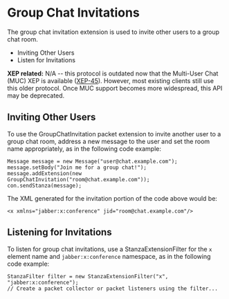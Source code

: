 Group Chat Invitations
======================

The group chat invitation extension is used to invite other users to a
group chat room.

  * Inviting Other Users
  * Listen for Invitations

**XEP related:** N/A -- this protocol is outdated now that the Multi-User Chat (MUC) XEP is available ([XEP-45](http://www.xmpp.org/extensions/xep-0045.html)). However, most existing clients still use this older protocol. Once MUC support becomes more widespread, this API may be deprecated. 

Inviting Other Users
--------------------

To use the GroupChatInvitation packet extension to invite another user to a
group chat room, address a new message to the user and set the room name
appropriately, as in the following code example:

```
Message message = new Message("user@chat.example.com");
message.setBody("Join me for a group chat!");
message.addExtension(new GroupChatInvitation("room@chat.example.com"));
con.sendStanza(message);
```

The XML generated for the invitation portion of the code above would be:

```
<x xmlns="jabber:x:conference" jid="room@chat.example.com"/>
```

Listening for Invitations
-------------------------

To listen for group chat invitations, use a StanzaExtensionFilter for the `x`
element name and `jabber:x:conference` namespace, as in the following code
example:

```
StanzaFilter filter = new StanzaExtensionFilter("x", "jabber:x:conference");
// Create a packet collector or packet listeners using the filter...
```
